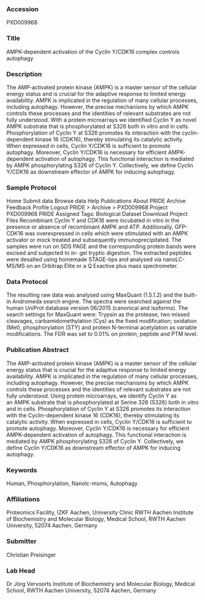 ### Accession
PXD009968

### Title
AMPK-dependent activation of the Cyclin Y/CDK16 complex controls autophagy

### Description
The AMP-activated protein kinase (AMPK) is a master sensor of the cellular energy status and is crucial for the adaptive response to limited energy availability. AMPK is implicated in the regulation of many cellular processes, including autophagy. However, the precise mechanisms by which AMPK controls these processes and the identities of relevant substrates are not fully understood. With a protein microarrays we identified Cyclin Y as novel AMPK substrate that is phosphorylated at S326 both in vitro and in cells. Phosphorylation of Cyclin Y at S326 promotes its interaction with the cyclin-dependent kinase 16 (CDK16), thereby stimulating its catalytic activity. When expressed in cells, Cyclin Y/CDK16 is sufficient to promote autophagy. Moreover, Cyclin Y/CDK16 is necessary for efficient AMPK-dependent activation of autophagy. This functional interaction is mediated by AMPK phosphorylating S326 of Cyclin Y. Collectively, we define Cyclin Y/CDK16 as downstream effector of AMPK for inducing autophagy.

### Sample Protocol
Home     Submit data     Browse data     Help     Publications     About PRIDE Archive     Feedback     Profile     Logout  PRIDE > Archive > PXD009968 Project PXD009968 PRIDE Assigned Tags: Biological Dataset Download Project Files Recombinant Cyclin Y and CDK16 were incubated in vitro in the presence or absence of recombinant AMPK and ATP. Additionally, GFP-CDK16 was overexpressed in cells which were stimulated with an AMPK activator or mock treated and subsequently immunoprecipitated. The samples were run on SDS PAGE and the corresponding protein bands were excised and subjected to in- gel tryptic digestion. The extracted peptides were desalted using homemade STAGE-tips and analysed via nanoLC-MS/MS on an Orbitrap Elite or a Q Exactive plus mass spectrometer.

### Data Protocol
The resulting raw data was analysed using MaxQuant (1.5.1.2) and the built-in Andromeda search engine. The spectra were searched against the human UniProt database version 06/2015 (canonical and isoforms). The search settings for MaxQuant were: Trypsin as the protease, two missed cleavages, carbamidomethylation (Cys) as the fixed modification; oxidation (Met), phosphorylation (STY) and protein N-terminal acetylation as variable modifications. The FDR was set to 0.01% on protein, peptide and PTM level.

### Publication Abstract
The AMP-activated protein kinase (AMPK) is a master sensor of the cellular energy status that is crucial for the adaptive response to limited energy availability. AMPK is implicated in the regulation of many cellular processes, including autophagy. However, the precise mechanisms by which AMPK controls these processes and the identities of relevant substrates are not fully understood. Using protein microarrays, we identify Cyclin Y as an&#xa0;AMPK substrate that is phosphorylated at Serine 326 (S326) both in vitro and in cells. Phosphorylation of Cyclin Y at S326 promotes its interaction with the Cyclin-dependent kinase 16 (CDK16), thereby stimulating its catalytic activity. When expressed in cells, Cyclin Y/CDK16 is sufficient to promote autophagy. Moreover, Cyclin Y/CDK16 is necessary for efficient AMPK-dependent activation of autophagy. This functional interaction is mediated by AMPK phosphorylating S326 of Cyclin Y. Collectively, we define Cyclin Y/CDK16 as downstream effector of AMPK for inducing autophagy.

### Keywords
Human, Phosphorylation, Nanolc-msms, Autophagy

### Affiliations
Proteomics Facility, IZKF Aachen, University Clinic RWTH Aachen
Institute of Biochemistry and Molecular Biology, Medical School, RWTH Aachen University, 52074 Aachen, Germany

### Submitter
Christian Preisinger

### Lab Head
Dr Jörg Vervoorts
Institute of Biochemistry and Molecular Biology, Medical School, RWTH Aachen University, 52074 Aachen, Germany


